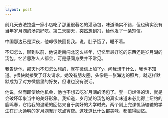 ```yaml
---
layout: post
---
```

前几天去法拉盛一家小店吃了那里很著名的灌汤包，味道确实不错，但也确实没有当年岁月湖的汤包好吃。第二天聊天，突然想到冯，给他发了一条短信。

中国那边已是深夜，他却很快回复我。说，肚子饿了，睡不着。

不知怎么，聊到以前，他说走南闯北这么些年，记忆里最好吃的东西还是岁月湖的汤包。忆苦思甜人人都会，可是感同身受并不常见。

我告诉他，那天也不知怎么想的，就在微信上加了y。问我想干什么，我也不知道。y很快就接受了好友请求。她没有朋友圈，头像是一张海边的照片。就这样默默成为了对方微信里的好友，但谁也没有说话。

他说，然而即使给他机会，他也不想去吃岁月湖的汤包了。套一句烂俗的话，就是会破坏印象当中的美好形象。我知道，岁月湖的汤包的真实味道未必比得上纽约的鹿鸣春，它给我的温暖的回忆来自于美好的大学时光，两个刚上完课饥肠辘辘的学生在灯火通明的岁月湖餐厅吃点宵夜。这味道比什么都美味，都值得回忆。